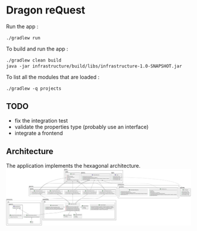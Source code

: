 # Dragon reQuest

Run the app :

```shell script
./gradlew run
```

To build and run the app :

```shell script
./gradlew clean build
java -jar infrastructure/build/libs/infrastructure-1.0-SNAPSHOT.jar
```

To list all the modules that are loaded :

```shell script
./gradlew -q projects
```

## TODO

- fix the integration test
- validate the properties type (probably use an interface)
- integrate a frontend

## Architecture

The application implements the hexagonal architecture.
<img src="./doc/hexagonal-architecture.svg">
